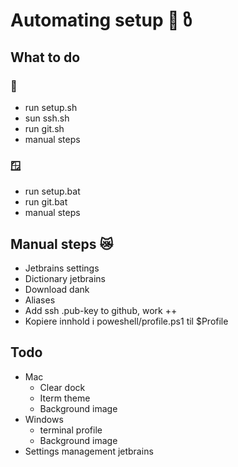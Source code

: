 # Automating setup 🤖 ზ

## What to do 
### 🍏
- run setup.sh
- sun ssh.sh
- run git.sh
- manual steps

### 🪟
- run setup.bat
- run git.bat
- manual steps

## Manual steps 😿
- Jetbrains settings
- Dictionary jetbrains
- Download dank
- Aliases
- Add ssh .pub-key to github, work ++
- Kopiere innhold i poweshell/profile.ps1 til $Profile

## Todo
- Mac
  - Clear dock
  - Iterm theme
  - Background image
- Windows
  - terminal profile
  - Background image
- Settings management jetbrains

